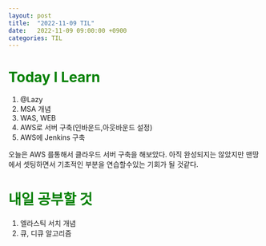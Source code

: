 ```yaml
---
layout: post
title:  "2022-11-09 TIL"
date:   2022-11-09 09:00:00 +0900
categories: TIL
---
```


<span style="color:green"> Today I Learn  </span>
=====================================================

1. @Lazy
2. MSA 개념
3. WAS, WEB
4. AWS로 서버 구축(인바운드,아웃바운드 설정)
5. AWS에 Jenkins 구축

오늘은 AWS 를통해서 클라우드 서버 구축을 해보았다.
아직 완성되지는 않았지만
맨땅에서 셋팅하면서 기초적인 부분을 연습할수있는 기회가 될 것같다.

<span style="color:green"> 내일 공부할 것 </span>
=====================================================
1. 엘라스틱 서치 개념 
2. 큐, 디큐 알고리즘


